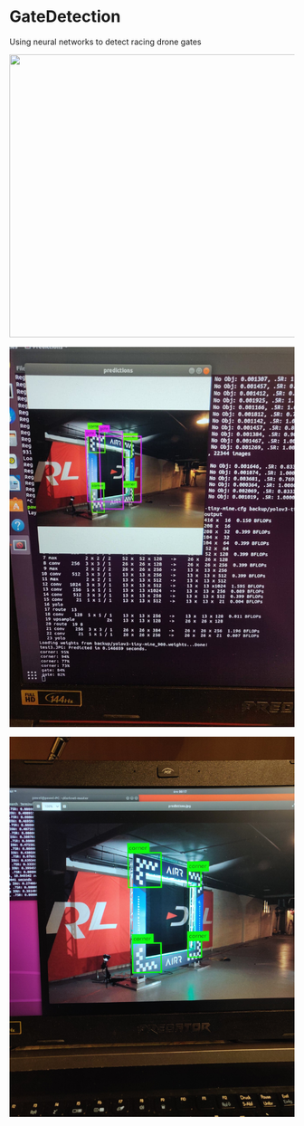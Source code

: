 # GateDetection
Using neural networks to detect racing drone gates


<p align="center">
  <img width="800" height="500" src="https://github.com/PawelMiera/GateDetection/blob/master/photos/yoloV3.jpg">
</p>


![](images/yoloV3.jpg)


![](images/yoloV3_2.jpg)
